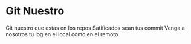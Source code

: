 # Git Nuestro

Git nuestro que estas en los repos
Satificados sean tus commit
Venga a nosotros tu log
en el local como en el remoto